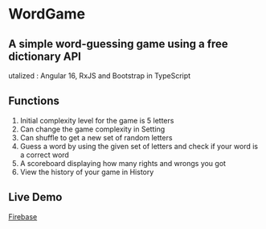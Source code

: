 # WordGame
## A simple word-guessing game using a free dictionary API
utalized : Angular 16, RxJS and Bootstrap in TypeScript
 
## Functions
1. Initial complexity level for the game is 5 letters
2. Can change the game complexity in Setting
3. Can shuffle to get a new set of random letters
4. Guess a word by using the given set of letters and check if your word is a correct word
5. A scoreboard displaying how many rights and wrongs you got
6. View the history of your game in History

## Live Demo
[Firebase](https://word-game-f4fd4.web.app/)
